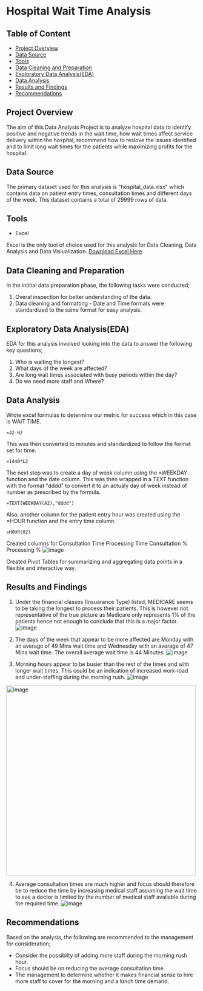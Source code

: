 # Hospital Wait Time Analysis

## Table of Content
  - [Project Overview](#project-overview)
  - [Data Source](#data-source)
  - [Tools](#tools)
  - [Data Cleaning and Preparation](#data-cleaning-and-preparation)
  - [Exploratory Data Analysis(EDA)](#exploratory-data-analysis(eda))
  - [Data Analysis](#data-analysis)
  - [Results and Findings](#results-and-findings)
  - [Recommendations](#recommendations)


## Project Overview

The aim of this Data Analysis Project is to analyze hospital data to identify positive and negative trends in the wait time, how wait times affect service delivery within the hospital, recommend how to reslove the issues identified and to limit long wait times for the patients while maximizing profits for the hospital.

## Data Source

The primary dataset used for this analysis is "hospital_data.xlsx" which contains data on patient entry times, consultation times and different days of the week. This dataset contains a total of 29999 rows of data.

## Tools

- Excel

Excel is the only tool of choice used for this analysis for Data Cleaning, Data Analysis and Data Visiualization. [Download Excel Here](https://www.microsoft.com/en-us/microsoft-365/excel)

## Data Cleaning and Preparation

In the intitial data preparation phase, the following tasks were conducted;
1. Overal inspection for better understanding of the data.
2. Data cleaning and formatting - Date and Time formats were standardized to the same format for easy analysis.

## Exploratory Data Analysis(EDA)

EDA for this analysis involved looking into the data to answer the following key questions;
1. Who is waiting the longest?
2. What days of the week are affected?
3. Are long wait times associated with busy periods within the day?
4. Do we need more staff and Where?

## Data Analysis

Wrote excel formulas to determine our metric for success which in this case is WAIT TIME.

``` Excel
=J2-H2
```
This was then converted to minutes and standardized to follow the format set for time.

```Excel
=1440*L2
```
The next step was to create a day of week column using the =WEEKDAY function and the date column. This was then wrapped in a TEXT function with the format "dddd" to convert it to an actualy day of week instead of number as prescribed by the formula.
``` Excel
=TEXT(WEEKDAY(A2),"dddd")
```
 Also, another column for the patient entry hour was created using the =HOUR function and the entry time column
```Excel
=HOUR(H2)
```
Created columns for Consultation Time	Processing Time	Consultation %	Processing %
![image](https://github.com/EricEsatia/Excel-Project/assets/145187562/80d5293d-f2dc-4141-b617-0511a5da2483)

Created Pivot Tables for summarizing and aggregating data points in a flexible and interactive way.

## Results and Findings
1. Under the financial classes (Insuarance Type) listed, MEDICARE seems to be taking the longest to process their patients. This is however not representative of the true picture as Medicare only represents 1% of the patients hence not enough to conclude that this is a major factor.
![image](https://github.com/EricEsatia/Excel-Project/assets/145187562/d17f382f-24fb-4250-919a-eb04785de00c)

2. The days of the week that appear to be more affected are Monday with an average of 49 Mins wait time and Wednesday with an average of 47 Mins wait time. The overall average wait time is 44 Minutes.
![image](https://github.com/EricEsatia/Excel-Project/assets/145187562/3d5637c1-3e13-403e-a5a6-4d4c6641676a)

3. Morning hours appear to be busier than the rest of the times and with longer wait times. This could be an indication of increased work-load and under-staffing during the morning rush.
![image](https://github.com/EricEsatia/Excel-Project/assets/145187562/6e5d7088-ebe7-45be-9c78-4f0ccda53cc8)
<img width="500" alt="image" src="https://github.com/EricEsatia/Excel-Project/assets/145187562/d0715cc9-9086-4004-ae5f-a357c982e2ff">

4. Average consultation times are much higher and focus should therefore be to reduce the time by increasing medical staff assuming the wait time to see a doctor is limited by the number of medical staff available during the required time.
![image](https://github.com/EricEsatia/Excel-Project/assets/145187562/c8e94194-bdba-4dc1-9495-578ced517a8f)

## Recommendations

Based on the analysis, the following are recommended to the management for consideration;

- Consider the possibilty of adding more staff during the morning rush hour.
- Focus should be on reducing the average consultation time.
- The management to determine whether it makes financial sense to hire more staff to cover for the morning and a lunch time demand.







